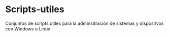 # Scripts-utiles
Conjuntos de scripts utiles para la adminsitración de sistemas y dispositvos con Windows o Linux
